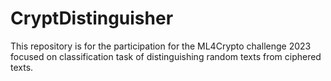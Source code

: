# CryptDistinguisher
This repository is for the participation for the ML4Crypto challenge 2023 focused on classification task of distinguishing random texts from ciphered texts.


